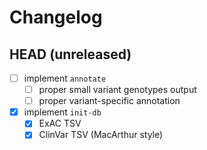 # Changelog

## HEAD (unreleased)

- [ ] implement `annotate`
    - [ ] proper small variant genotypes output
    - [ ] proper variant-specific annotation
- [x] implement `init-db`
    - [x] ExAC TSV
    - [x] ClinVar TSV (MacArthur style)
